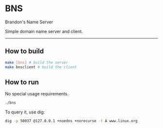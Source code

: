 # BNS
Brandon's Name Server

Simple domain name server and client. 

---

## How to build

```bash
make [bns] # build the server
make bnsclient # build the client
```

## How to run

No special usage requirements.

```bash
./bns
```

To query it, use dig:

```bash
dig -p 50037 @127.0.0.1 +noedns +norecurse -t A www.linux.org
```